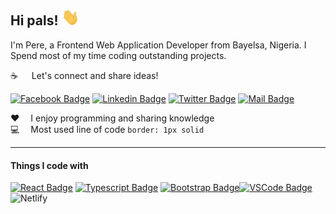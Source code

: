 
## Hi pals! <img src="hello.gif" width="28px" alt="hi">

I'm Pere, a Frontend Web Application Developer from  Bayelsa, Nigeria. I Spend most of my time coding outstanding projects.

:coffee: &emsp; Let's connect and share ideas!

[![Facebook Badge](https://img.shields.io/badge/Facebook-1877F2?style=for-the-badge&logo=facebook&logoColor=white)](https://www.facebook.com/profile.php?id=100074182476935) [![Linkedin Badge](https://img.shields.io/badge/LinkedIn-0077B5?style=for-the-badge&logo=linkedin&logoColor=white)](https://www.linkedin.com/in/pere-bibiwei-785021282/) [![Twitter Badge](https://img.shields.io/badge/Twitter-1DA1F2?style=for-the-badge&logo=twitter&logoColor=white)](https://twitter.com/Bibiwei_Pere?t=q-mMQLff5YLlq42Mv31Itw&s=09) [![Mail Badge](https://img.shields.io/badge/Gmail-D14836?style=for-the-badge&logo=gmail&logoColor=white)](mailto:bibiweijnr@gmail.com)

:hearts: &emsp;I enjoy programming and sharing knowledge <br/>
:computer: &emsp;Most used line of code `border: 1px solid` <br/>

---

#### Things I code with

[![React Badge](https://img.shields.io/badge/-React-61DBFB?style=for-the-badge&labelColor=black&logo=react&logoColor=61DBFB)](#)
[![Typescript Badge](https://img.shields.io/badge/-Typescript-F0DB4F?style=for-the-badge&labelColor=black&logo=typescript&logoColor=F0DB4F)](#) [![Bootstrap Badge](https://img.shields.io/badge/Bootstrap-563D7C?style=for-the-badge&logo=bootstrap&logoColor=white)](#,)[![VSCode Badge](https://img.shields.io/badge/Visual_Studio-5C2D91?style=for-the-badge&logo=visual%20studio&logoColor=white)](#) ![Netlify](https://img.shields.io/badge/netlify-%23000000.svg?style=for-the-badge&logo=netlify&logoColor=#00C7B7) 



